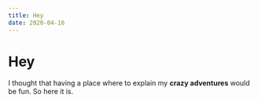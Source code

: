 ```yaml
---
title: Hey
date: 2020-04-16
---
```


# Hey

I thought that having a place where to explain my **crazy adventures** would be fun. So here it is.
